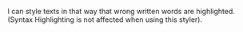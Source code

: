 I can style texts in that way that wrong written words are highlighted. (Syntax Highlighting is not affected when using this styler).
